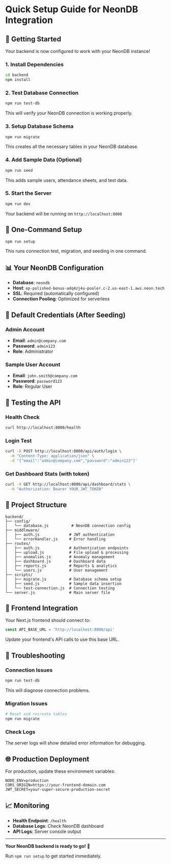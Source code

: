 # Quick Setup Guide for NeonDB Integration

## 🚀 Getting Started

Your backend is now configured to work with your NeonDB instance!

### 1. Install Dependencies
```bash
cd backend
npm install
```

### 2. Test Database Connection
```bash
npm run test-db
```
This will verify your NeonDB connection is working properly.

### 3. Setup Database Schema
```bash
npm run migrate
```
This creates all the necessary tables in your NeonDB database.

### 4. Add Sample Data (Optional)
```bash
npm run seed
```
This adds sample users, attendance sheets, and test data.

### 5. Start the Server
```bash
npm run dev
```
Your backend will be running on `http://localhost:8000`

## 🔧 One-Command Setup
```bash
npm run setup
```
This runs connection test, migration, and seeding in one command.

## 📊 Your NeonDB Configuration

- **Database**: `neondb`
- **Host**: `ep-polished-bonus-adq4zj4u-pooler.c-2.us-east-1.aws.neon.tech`
- **SSL**: Required (automatically configured)
- **Connection Pooling**: Optimized for serverless

## 🔐 Default Credentials (After Seeding)

### Admin Account
- **Email**: `admin@company.com`
- **Password**: `admin123`
- **Role**: Administrator

### Sample User Account
- **Email**: `john.smith@company.com`
- **Password**: `password123`
- **Role**: Regular User

## 🧪 Testing the API

### Health Check
```bash
curl http://localhost:8000/health
```

### Login Test
```bash
curl -X POST http://localhost:8000/api/auth/login \
  -H "Content-Type: application/json" \
  -d '{"email":"admin@company.com","password":"admin123"}'
```

### Get Dashboard Stats (with token)
```bash
curl -X GET http://localhost:8000/api/dashboard/stats \
  -H "Authorization: Bearer YOUR_JWT_TOKEN"
```

## 📁 Project Structure
```
backend/
├── config/
│   └── database.js          # NeonDB connection config
├── middleware/
│   ├── auth.js             # JWT authentication
│   └── errorHandler.js     # Error handling
├── routes/
│   ├── auth.js             # Authentication endpoints
│   ├── upload.js           # File upload & processing
│   ├── anomalies.js        # Anomaly management
│   ├── dashboard.js        # Dashboard data
│   ├── reports.js          # Reports & analytics
│   └── users.js            # User management
├── scripts/
│   ├── migrate.js          # Database schema setup
│   ├── seed.js             # Sample data insertion
│   └── test-connection.js  # Connection testing
└── server.js               # Main server file
```

## 🔄 Frontend Integration

Your Next.js frontend should connect to:
```javascript
const API_BASE_URL = 'http://localhost:8000/api'
```

Update your frontend's API calls to use this base URL.

## 🚨 Troubleshooting

### Connection Issues
```bash
npm run test-db
```
This will diagnose connection problems.

### Migration Issues
```bash
# Reset and recreate tables
npm run migrate
```

### Check Logs
The server logs will show detailed error information for debugging.

## 🌐 Production Deployment

For production, update these environment variables:
```env
NODE_ENV=production
CORS_ORIGIN=https://your-frontend-domain.com
JWT_SECRET=your-super-secure-production-secret
```

## 📈 Monitoring

- **Health Endpoint**: `/health`
- **Database Logs**: Check NeonDB dashboard
- **API Logs**: Server console output

---

**Your NeonDB backend is ready to go!** 🎉

Run `npm run setup` to get started immediately.